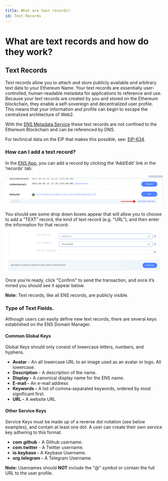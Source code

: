 ```yaml
---
title: What are text records?
id: Text Records
---
```


# What are text records and how do they work?

## Text Records

Text records allow you to attach and store publicly available and arbitrary text data to your Ethereum Name. Your text records are essentially user-controlled, human-readable metadata for applications to reference and use. Because your text records are created by you and stored on the Ethereum blockchain, they enable a self-sovereign and decentralized user profile. This means that your information and profile can begin to escape the centralized architecture of Web2.

With the [ENS Metadata Service](https://metadata.ens.domains/docs) these text records are not confined to the Ethereum Blockchain and can be referenced by DNS.

For technical data on the EIP that makes this possible, see: [EIP-634](https://eips.ethereum.org/EIPS/eip-634).

### How can I add a text record?

In the [ENS App](https://app.ens.domains), you can add a record by clicking the ‘Add/Edit’ link in the ‘records’ tab:

![Add/Edit Records](./img/text-records-1.png "Add/Edit your text records.")

You should see some drop down boxes appear that will allow you to choose to add a “TEXT” record, the kind of text record (e.g. “URL”), and then enter the information for that record:

![Add your text.](./img/text-records-2.png "Add your text to the fields.")

Once you’re ready, click "Confirm" to send the transaction, and once it’s mined you should see it appear below.

**Note:** Text records, like all ENS records, are publicly visible.


### Type of Text Fields.

Although users can easily define new text records, there are several keys established on the ENS Domain Manager.

#### Common Global Keys

Global Keys should only consist of lowercase letters, numbers, and hyphens.

* **Avatar** - An all lowercase URL to an image used as an avatar or logo. All lowercase.
* **Description** - A description of the name.
* **Display -** A canonical display name for the ENS name.
* **E-mail -** An e-mail address
* **Keywords -** A list of comma-separated keywords, ordered by most significant first.
* **URL -** A website URL

#### Other Service Keys

Service Keys must be made up of a reverse dot notation (see below examples), and contain at least one dot. A user can create their own service key adhering to this format.

* **com.github** - A Github username.
* **com.twitter** - A Twitter username.
* **io.keybase -** A Keybase Username.
* **org.telegram -** A Telegram Username.


**Note:** Usernames should **NOT** include the "@" symbol or contain the full URL to the user profile.

